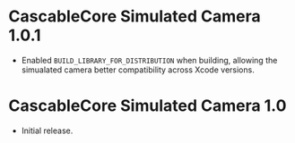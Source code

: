 # CascableCore Simulated Camera 1.0.1

- Enabled `BUILD_LIBRARY_FOR_DISTRIBUTION` when building, allowing the simualated camera better compatibility across Xcode versions.


# CascableCore Simulated Camera 1.0

- Initial release.
